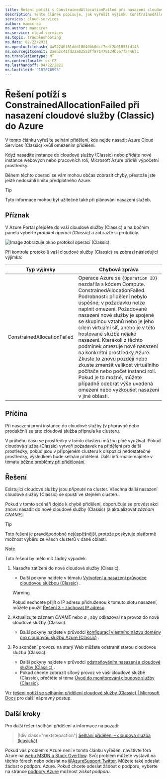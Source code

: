 ```yaml
---
title: Řešení potíží s ConstrainedAllocationFailed při nasazení cloudové služby (Classic) do Azure | Microsoft Docs
description: Tento článek popisuje, jak vyřešit výjimku ConstrainedAllocationFailed při nasazení cloudové služby (Classic) do Azure.
services: cloud-services
author: mamccrea
ms.author: mamccrea
ms.service: cloud-services
ms.topic: troubleshooting
ms.date: 02/22/2021
ms.openlocfilehash: 4a92246f81ddd10840bb0dcf7edf2b01853fd148
ms.sourcegitcommit: 2aeb2c41fd22a02552ff871479124b567fa4463c
ms.translationtype: MT
ms.contentlocale: cs-CZ
ms.lasthandoff: 04/22/2021
ms.locfileid: "107876593"
---
```

# <a name="troubleshoot-constrainedallocationfailed-when-deploying-a-cloud-service-classic-to-azure"></a>Řešení potíží s ConstrainedAllocationFailed při nasazení cloudové služby (Classic) do Azure

V tomto článku vyřešíte selhání přidělení, kde nejde nasadit Azure Cloud Services (Classic) kvůli omezením přidělení.

Když nasadíte instance do cloudové služby (Classic) nebo přidáte nové instance webových nebo pracovních rolí, Microsoft Azure přidělí výpočetní prostředky.

Během těchto operací se vám mohou občas zobrazit chyby, přestože jste ještě nedosáhli limitu předplatného Azure.

> [!TIP]
> Tyto informace mohou být užitečné také při plánování nasazení služeb.

## <a name="symptom"></a>Příznak

V Azure Portal přejděte do vaší cloudové služby (Classic) a na bočním panelu vyberte *protokol operací (Classic)* a zobrazte si protokoly.

![Image zobrazuje okno protokol operací (Classic).](./media/cloud-services-troubleshoot-constrained-allocation-failed/cloud-services-troubleshoot-allocation-logs.png)

Při kontrole protokolů vaší cloudové služby (Classic) se zobrazí následující výjimka:

|Typ výjimky  |Chybová zpráva  |
|---------|---------|
|ConstrainedAllocationFailed     |Operace Azure se `{Operation ID}` nezdařila s kódem Compute. ConstrainedAllocationFailed. Podrobnosti: přidělení nebylo úspěšné; v požadavku nelze naplnit omezení. Požadované nasazení nové služby je spojené se skupinou vztahů nebo je jeho cílem virtuální síť, anebo je v této hostované službě nějaké nasazení. Kterákoli z těchto podmínek omezuje nové nasazení na konkrétní prostředky Azure. Zkuste to znovu později nebo zkuste zmenšit velikost virtuálního počítače nebo počet instancí rolí. Pokud je to možné, můžete případně odebrat výše uvedená omezení nebo vyzkoušet nasazení v jiné oblasti.|

## <a name="cause"></a>Příčina

Při nasazení první instance do cloudové služby (v přípravné nebo produkční) se tato cloudová služba připnula ke clusteru.

V průběhu času se prostředky v tomto clusteru můžou plně využívat. Pokud cloudová služba (Classic) vytvoří požadavek na přidělení pro další prostředky, pokud jsou v připojeném clusteru k dispozici nedostatečné prostředky, výsledkem bude selhání přidělení. Další informace najdete v tématu [běžné problémy při přidělování](cloud-services-allocation-failures.md#common-issues).

## <a name="solution"></a>Řešení

Existující cloudové služby jsou *připnuté* na cluster. Všechna další nasazení cloudové služby (Classic) se spustí ve stejném clusteru.

Pokud v tomto scénáři dojde k chybě přidělení, doporučuje se provést akci znovu nasadit do nové cloudové služby (Classic) (a aktualizovat *záznam CNAME*).

> [!TIP]
> Toto řešení je pravděpodobně nejúspěšnější, protože poskytuje platformě možnost výběru ze všech clusterů v dané oblasti.

> [!NOTE]
> Toto řešení by mělo mít žádný výpadek.

1. Nasaďte zatížení do nové cloudové služby (Classic).
    - Další pokyny najdete v tématu [Vytvoření a nasazení průvodce cloudovou službou (Classic)](cloud-services-how-to-create-deploy-portal.md) .

    > [!WARNING]
    > Pokud nechcete přijít o IP adresu přidruženou k tomuto slotu nasazení, můžete použít [Řešení 3 – zachovat IP adresu](cloud-services-allocation-failures.md#solutions).

1. Aktualizujte záznam *CNAME* nebo *a* , aby odkazoval na provoz do nové cloudové služby (Classic).
    - Další pokyny najdete v průvodci [konfigurací vlastního názvu domény pro cloudovou službu Azure (Classic)](cloud-services-custom-domain-name-portal.md#understand-cname-and-a-records) .

1. Po skončení provozu na starý Web můžete odstranit starou cloudovou službu (Classic).
    - Další pokyny najdete v průvodci [odstraňováním nasazení a cloudové služby (Classic)](cloud-services-how-to-manage-portal.md#delete-deployments-and-a-cloud-service) .
    - Pokud chcete zobrazit síťový provoz ve vaší cloudové službě (Classic), přečtěte si téma [Úvod do monitorování cloudové služby (Classic)](cloud-services-how-to-monitor.md).

Viz [řešení potíží se selháním přidělení cloudové služby (Classic) | Microsoft Docs](cloud-services-allocation-failures.md#common-issues) pro další nápravný postup.

## <a name="next-steps"></a>Další kroky

Pro další řešení selhání přidělení a informace na pozadí:

> [!div class="nextstepaction"]
> [Selhání přidělení – cloudová služba (klasická)](cloud-services-allocation-failures.md)

Pokud váš problém s Azure není v tomto článku vyřešen, navštivte fóra Azure na [webu MSDN a Stack Overflow](https://azure.microsoft.com/support/forums/). Svůj problém můžete vystavit na těchto fórech nebo odeslat na [ @AzureSupport Twitter](https://twitter.com/AzureSupport). Můžete také odeslat žádost o podporu Azure. Pokud chcete odeslat žádost o podporu, vyberte na stránce [podpory Azure](https://azure.microsoft.com/support/options/) možnost *získat podporu*.